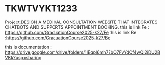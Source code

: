 # TKWTVYKT1233
Project:DESIGN A MEDICAL CONSULTATION WEBSITE THAT INTEGRATES CHATBOTS AND SUPPORTS APPOINTMENT BOOKING.
this is link Fe : https://github.com/GraduationCourse2025-k27/Fe
this is link Be :https://github.com/GraduationCourse2025-k27/Be

this is documentation : https://drive.google.com/drive/folders/1IEqpl6mh7EbO7FvYdCf4wQi2iDU2BVKk?usp=sharing
